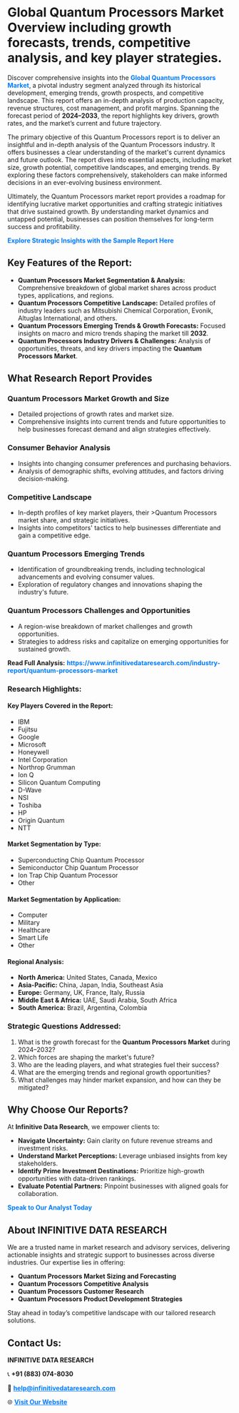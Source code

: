 <h1>Global Quantum Processors Market Overview including growth forecasts, trends, competitive analysis, and key player strategies.</h1>
<p>
Discover comprehensive insights into the 
<a href="https://www.infinitivedataresearch.com/industry-report/quantum-processors-market" rel="dofollow" style="color: #007BFF; text-decoration: none;"><strong>Global Quantum Processors Market</strong></a>, a pivotal industry segment analyzed through its historical development, emerging trends, growth prospects, and competitive landscape. This report offers an in-depth analysis of production capacity, revenue structures, cost management, and profit margins. Spanning the forecast period of <strong>2024–2033</strong>, the report highlights key drivers, growth rates, and the market’s current and future trajectory.
</p>
<p>
The primary objective of this Quantum Processors report is to deliver an insightful and in-depth analysis of the Quantum Processors industry. It offers businesses a clear understanding of the market's current dynamics and future outlook. The report dives into essential aspects, including market size, growth potential, competitive landscapes, and emerging trends. By exploring these factors comprehensively, stakeholders can make informed decisions in an ever-evolving business environment.
</p>
<p>
Ultimately, the Quantum Processors market report provides a roadmap for identifying lucrative market opportunities and crafting strategic initiatives that drive sustained growth. By understanding market dynamics and untapped potential, businesses can position themselves for long-term success and profitability.
</p>
<p>
<a href="https://www.infinitivedataresearch.com/request-sample/reportId=107047" style="color: #007BFF; text-decoration: none;"><strong>Explore Strategic Insights with the Sample Report Here</strong></a>
</p>

<h2>Key Features of the Report:</h2>
<ul>
<li><strong>Quantum Processors Market Segmentation & Analysis:</strong> Comprehensive breakdown of global market shares across product types, applications, and regions.</li>
<li><strong>Quantum Processors Competitive Landscape:</strong> Detailed profiles of industry leaders such as Mitsubishi Chemical Corporation, Evonik, Altuglas International, and others.</li>
<li><strong>Quantum Processors Emerging Trends & Growth Forecasts:</strong> Focused insights on macro and micro trends shaping the market till <strong>2032</strong>.</li>
<li><strong>Quantum Processors Industry Drivers & Challenges:</strong> Analysis of opportunities, threats, and key drivers impacting the <strong>Quantum Processors Market</strong>.</li>
</ul>

<h2>What Research Report Provides</h2>
<h3>Quantum Processors Market Growth and Size</h3>
<ul>
<li>Detailed projections of growth rates and market size.</li>
<li>Comprehensive insights into current trends and future opportunities to help businesses forecast demand and align strategies effectively.</li>
</ul>

<h3>Consumer Behavior Analysis</h3>
<ul>
<li>Insights into changing consumer preferences and purchasing behaviors.</li>
<li>Analysis of demographic shifts, evolving attitudes, and factors driving decision-making.</li>
</ul>

<h3>Competitive Landscape</h3>
<ul>
<li>In-depth profiles of key market players, their >Quantum Processors market share, and strategic initiatives.</li>
<li>Insights into competitors' tactics to help businesses differentiate and gain a competitive edge.</li>
</ul>

<h3>Quantum Processors Emerging Trends</h3>
<ul>
<li>Identification of groundbreaking trends, including technological advancements and evolving consumer values.</li>
<li>Exploration of regulatory changes and innovations shaping the industry's future.</li>
</ul>

<h3>Quantum Processors Challenges and Opportunities</h3>
<ul>
<li>A region-wise breakdown of market challenges and growth opportunities.</li>
<li>Strategies to address risks and capitalize on emerging opportunities for sustained growth.</li>
</ul>
<p><strong>Read Full Analysis:</strong> <a href="https://www.infinitivedataresearch.com/industry-report/quantum-processors-market" rel="dofollow" style="color: #007BFF; text-decoration: none;"><strong>https://www.infinitivedataresearch.com/industry-report/quantum-processors-market</strong></a></p>
<h3>Research Highlights:</h3>
<h4>Key Players Covered in the Report:</h4>
<ul><li>IBM</li><li>Fujitsu</li><li>Google</li><li>Microsoft</li><li>Honeywell</li><li>Intel Corporation</li><li>Northrop Grumman</li><li>Ion Q</li><li>Silicon Quantum Computing</li><li>D-Wave</li><li>NSI</li><li>Toshiba</li><li>HP</li><li>Origin Quantum</li><li>NTT</li></ul>
<h4>Market Segmentation by Type:</h4>
<ul><li>Superconducting Chip Quantum Processor</li><li>Semiconductor Chip Quantum Processor</li><li>Ion Trap Chip Quantum Processor</li><li>Other</li></ul>
<h4>Market Segmentation by Application:</h4>
<ul><li>Computer</li><li>Military</li><li>Healthcare</li><li>Smart Life</li><li>Other</li></ul>

<h4>Regional Analysis:</h4>
<ul>
<li><strong>North America:</strong> United States, Canada, Mexico</li>
<li><strong>Asia-Pacific:</strong> China, Japan, India, Southeast Asia</li>
<li><strong>Europe:</strong> Germany, UK, France, Italy, Russia</li>
<li><strong>Middle East & Africa:</strong> UAE, Saudi Arabia, South Africa</li>
<li><strong>South America:</strong> Brazil, Argentina, Colombia</li>
</ul>

<h3>Strategic Questions Addressed:</h3>
<ol>
<li>What is the growth forecast for the <strong>Quantum Processors Market</strong> during 2024–2032?</li>
<li>Which forces are shaping the market's future?</li>
<li>Who are the leading players, and what strategies fuel their success?</li>
<li>What are the emerging trends and regional growth opportunities?</li>
<li>What challenges may hinder market expansion, and how can they be mitigated?</li>
</ol>

<h2>Why Choose Our Reports?</h2>
<p>At <strong>Infinitive Data Research</strong>, we empower clients to:</p>
<ul>
<li><strong>Navigate Uncertainty:</strong> Gain clarity on future revenue streams and investment risks.</li>
<li><strong>Understand Market Perceptions:</strong> Leverage unbiased insights from key stakeholders.</li>
<li><strong>Identify Prime Investment Destinations:</strong> Prioritize high-growth opportunities with data-driven rankings.</li>
<li><strong>Evaluate Potential Partners:</strong> Pinpoint businesses with aligned goals for collaboration.</li>
</ul>
<p><a href="https://www.infinitivedataresearch.com/industry-report/quantum-processors-market" rel="dofollow" style="color: #007BFF; text-decoration: none;"><strong>Speak to Our Analyst Today</strong></a></p>

<h2>About INFINITIVE DATA RESEARCH</h2>
<p>We are a trusted name in market research and advisory services, delivering actionable insights and strategic support to businesses across diverse industries. Our expertise lies in offering:</p>
<ul>
<li><strong>Quantum Processors Market Sizing and Forecasting</strong></li>
<li><strong>Quantum Processors Competitive Analysis</strong></li>
<li><strong>Quantum Processors Customer Research</strong></li>
<li><strong>Quantum Processors Product Development Strategies</strong></li>
</ul>
<p>Stay ahead in today’s competitive landscape with our tailored research solutions.</p>

<h2>Contact Us:</h2>
<p><strong>INFINITIVE DATA RESEARCH</strong></p>
<p>📞 <strong>+91 (883) 074-8030</strong></p>
<p>📧 <strong><a href="mailto:help@infinitivedataresearch.com" style="color: #007BFF;">help@infinitivedataresearch.com</a></strong></p>
<p>🌐 <strong><a href="https://www.infinitivedataresearch.com" rel="dofollow" style="color: #007BFF;">Visit Our Website</a></strong></p>